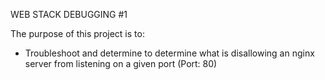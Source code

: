 WEB STACK DEBUGGING #1

The purpose of this project is to:

- Troubleshoot and determine to determine what is disallowing an nginx server from listening on a given port (Port: 80)